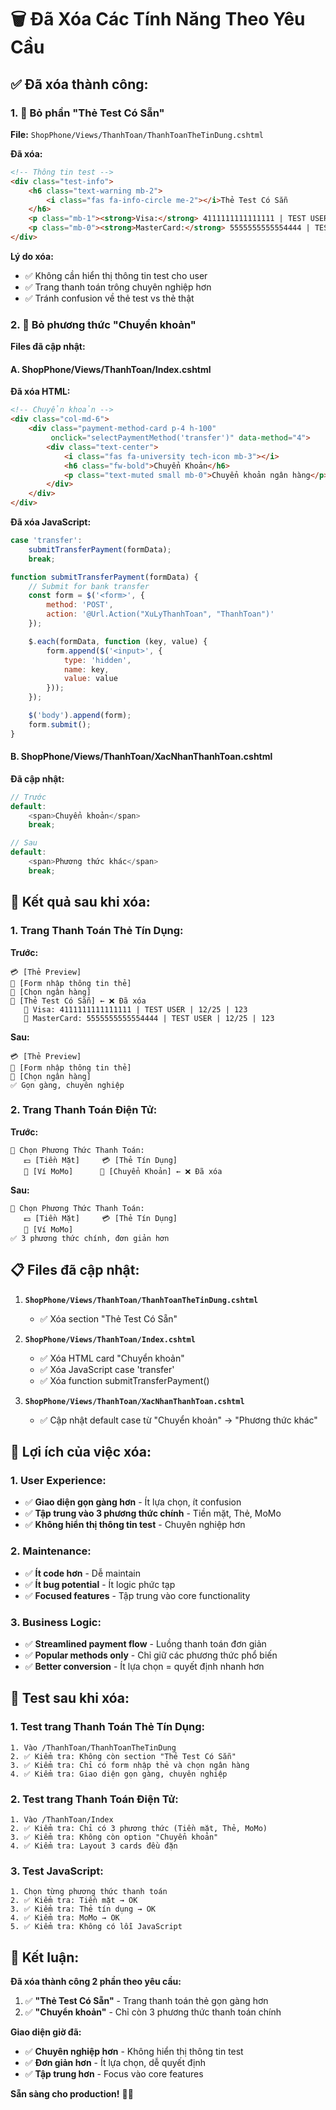 # 🗑️ Đã Xóa Các Tính Năng Theo Yêu Cầu

## ✅ **Đã xóa thành công:**

### **1. 🧪 Bỏ phần "Thẻ Test Có Sẵn"**

**File:** `ShopPhone/Views/ThanhToan/ThanhToanTheTinDung.cshtml`

**Đã xóa:**
```html
<!-- Thông tin test -->
<div class="test-info">
    <h6 class="text-warning mb-2">
        <i class="fas fa-info-circle me-2"></i>Thẻ Test Có Sẵn
    </h6>
    <p class="mb-1"><strong>Visa:</strong> 4111111111111111 | TEST USER | 12/25 | 123</p>
    <p class="mb-0"><strong>MasterCard:</strong> 5555555555554444 | TEST USER | 12/25 | 123</p>
</div>
```

**Lý do xóa:**
- ✅ Không cần hiển thị thông tin test cho user
- ✅ Trang thanh toán trông chuyên nghiệp hơn
- ✅ Tránh confusion về thẻ test vs thẻ thật

### **2. 🏦 Bỏ phương thức "Chuyển khoản"**

**Files đã cập nhật:**

#### **A. ShopPhone/Views/ThanhToan/Index.cshtml**

**Đã xóa HTML:**
```html
<!-- Chuyển khoản -->
<div class="col-md-6">
    <div class="payment-method-card p-4 h-100"
         onclick="selectPaymentMethod('transfer')" data-method="4">
        <div class="text-center">
            <i class="fas fa-university tech-icon mb-3"></i>
            <h6 class="fw-bold">Chuyển Khoản</h6>
            <p class="text-muted small mb-0">Chuyển khoản ngân hàng</p>
        </div>
    </div>
</div>
```

**Đã xóa JavaScript:**
```javascript
case 'transfer':
    submitTransferPayment(formData);
    break;

function submitTransferPayment(formData) {
    // Submit for bank transfer
    const form = $('<form>', {
        method: 'POST',
        action: '@Url.Action("XuLyThanhToan", "ThanhToan")'
    });

    $.each(formData, function (key, value) {
        form.append($('<input>', {
            type: 'hidden',
            name: key,
            value: value
        }));
    });

    $('body').append(form);
    form.submit();
}
```

#### **B. ShopPhone/Views/ThanhToan/XacNhanThanhToan.cshtml**

**Đã cập nhật:**
```csharp
// Trước
default:
    <span>Chuyển khoản</span>
    break;

// Sau  
default:
    <span>Phương thức khác</span>
    break;
```

## 🎯 **Kết quả sau khi xóa:**

### **1. Trang Thanh Toán Thẻ Tín Dụng:**

**Trước:**
```
💳 [Thẻ Preview]
📝 [Form nhập thông tin thẻ]
🏦 [Chọn ngân hàng]
🧪 [Thẻ Test Có Sẵn] ← ❌ Đã xóa
   📄 Visa: 4111111111111111 | TEST USER | 12/25 | 123
   📄 MasterCard: 5555555555554444 | TEST USER | 12/25 | 123
```

**Sau:**
```
💳 [Thẻ Preview]
📝 [Form nhập thông tin thẻ]
🏦 [Chọn ngân hàng]
✅ Gọn gàng, chuyên nghiệp
```

### **2. Trang Thanh Toán Điện Tử:**

**Trước:**
```
🎯 Chọn Phương Thức Thanh Toán:
   💵 [Tiền Mặt]     💳 [Thẻ Tín Dụng]
   📱 [Ví MoMo]      🏦 [Chuyển Khoản] ← ❌ Đã xóa
```

**Sau:**
```
🎯 Chọn Phương Thức Thanh Toán:
   💵 [Tiền Mặt]     💳 [Thẻ Tín Dụng]
   📱 [Ví MoMo]      
✅ 3 phương thức chính, đơn giản hơn
```

## 📋 **Files đã cập nhật:**

1. **`ShopPhone/Views/ThanhToan/ThanhToanTheTinDung.cshtml`**
   - ✅ Xóa section "Thẻ Test Có Sẵn"

2. **`ShopPhone/Views/ThanhToan/Index.cshtml`**
   - ✅ Xóa HTML card "Chuyển khoản"
   - ✅ Xóa JavaScript case 'transfer'
   - ✅ Xóa function submitTransferPayment()

3. **`ShopPhone/Views/ThanhToan/XacNhanThanhToan.cshtml`**
   - ✅ Cập nhật default case từ "Chuyển khoản" → "Phương thức khác"

## 🎨 **Lợi ích của việc xóa:**

### **1. User Experience:**
- ✅ **Giao diện gọn gàng hơn** - Ít lựa chọn, ít confusion
- ✅ **Tập trung vào 3 phương thức chính** - Tiền mặt, Thẻ, MoMo
- ✅ **Không hiển thị thông tin test** - Chuyên nghiệp hơn

### **2. Maintenance:**
- ✅ **Ít code hơn** - Dễ maintain
- ✅ **Ít bug potential** - Ít logic phức tạp
- ✅ **Focused features** - Tập trung vào core functionality

### **3. Business Logic:**
- ✅ **Streamlined payment flow** - Luồng thanh toán đơn giản
- ✅ **Popular methods only** - Chỉ giữ các phương thức phổ biến
- ✅ **Better conversion** - Ít lựa chọn = quyết định nhanh hơn

## 🚀 **Test sau khi xóa:**

### **1. Test trang Thanh Toán Thẻ Tín Dụng:**
```
1. Vào /ThanhToan/ThanhToanTheTinDung
2. ✅ Kiểm tra: Không còn section "Thẻ Test Có Sẵn"
3. ✅ Kiểm tra: Chỉ có form nhập thẻ và chọn ngân hàng
4. ✅ Kiểm tra: Giao diện gọn gàng, chuyên nghiệp
```

### **2. Test trang Thanh Toán Điện Tử:**
```
1. Vào /ThanhToan/Index
2. ✅ Kiểm tra: Chỉ có 3 phương thức (Tiền mặt, Thẻ, MoMo)
3. ✅ Kiểm tra: Không còn option "Chuyển khoản"
4. ✅ Kiểm tra: Layout 3 cards đều đặn
```

### **3. Test JavaScript:**
```
1. Chọn từng phương thức thanh toán
2. ✅ Kiểm tra: Tiền mặt → OK
3. ✅ Kiểm tra: Thẻ tín dụng → OK  
4. ✅ Kiểm tra: MoMo → OK
5. ✅ Kiểm tra: Không có lỗi JavaScript
```

## 🎉 **Kết luận:**

**Đã xóa thành công 2 phần theo yêu cầu:**

1. ✅ **"Thẻ Test Có Sẵn"** - Trang thanh toán thẻ gọn gàng hơn
2. ✅ **"Chuyển khoản"** - Chỉ còn 3 phương thức thanh toán chính

**Giao diện giờ đã:**
- ✅ **Chuyên nghiệp hơn** - Không hiển thị thông tin test
- ✅ **Đơn giản hơn** - Ít lựa chọn, dễ quyết định
- ✅ **Tập trung hơn** - Focus vào core features

**Sẵn sàng cho production!** 🚀✨
